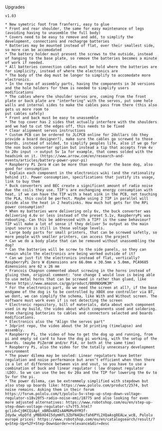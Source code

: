 Upgrades

	v1.03

	* New symetric foot from franferri, easy to glue
	* Front and rear shoulder, the same for easy maintenance of legs (avoiding having to unasemble the full body)
	* Covers need to be easy to remove and add, to simplify the development, connections and rechagrge batteries
	* Batteries may be mounted instead of flat, over their smallest side, so more can be accomodated
	* The battery holder must present the screws to the outside, instead of hanging to the base plate, so remove the batteries becomes a minute of work if needed.
	* All batteries connection cables must be hold where the batteries are for simplicity, instead of where the electronics are
	* The body of the dog must be longer to simplify to accomodate more electronics.
	* In the repo of assembly parts, having the components in 3d versions and the hole holders for them is needed to simplify users modifications
	* The cables where the shoulder servos are, coming from the front plate or back plate are "interfering" with the servos, put some hole walls and internal sides to make the cables pass from there (this also gets us more room to
	put cables safely)
	* Front and back must be easy to unassemble
	* The top cover has 2 sides that actually interfere with the shoulders and we had to cut the edges off, this needs to be fixed
	* Clear alignment servos instructions
	* Custom PCB can be ordered to JLCPCB online for 2dollars (do they provide a board designer?), make sure the cables go screwed to those boards, instead of solded, to simplify peoples life, also if we go for the non buck converter option but instead a tip that accepts from 4v to 20v input -> output 5v 1a for example, that comes solded with the headsink on it. (https://www.arrow.com/en/research-and-events/articles/battery-power-your-pi)
	* Raspberry Pi Zero W can be more than enough for the base dog, also good for consumption
	* Explain each component in the electronics wiki (and the rationality behind it). Power consumption, specifications that justify its usage, link to buy them
	* Buck converters and BEC create a significant amount of radio noise due the coils they use. TIP's are exchanging energy consumption with heat, if we can have the TIP with a heat sink in the PCB, not touching the PLA, this could be perfect. Maybe using 2 TIP in parallel will divide also the heat in 2 heatsinks. How much hot gets for the RPi power consumption?
	* When my batteries were delivering only 6v, the buck converter was delivering 4.6v or less instead of the preset 5.1v, RaspberryPi was rebooting. Can this be addressed with a TIP? is the same behaviour? TIP will make a lot of sense if they deliver 5v output as the main input source is still in those voltage levels.
	* Large body parts for small printers, that can be screwed safetly, so more people with smaller printers, can access the project
	* Can we do a body plate that can be removed without unassembling the dog?
	* Can the batteries will be screw to the side panels, so they can remain while the electronics are being worked outside of it?
	* Can we just fit the electronics instead of flat, vertically? RaspberryPi Zero W dimensions are 66.0mm x 30.5mm x 5.0mm, PCA9685 dimensions are 62 x 26 mm
	* Francois Chagnon commented about screwing in the horns instead of gluing them, original comment: "one change I would love is being able to use metal horns that can be screwed in rather than glued, like these https://www.amazon.ca/gp/product/B00NOGMK3M"
	* For the electronics part, do we need the screen at all?, if the base endgame of the dog is to be controlled by XBOX one controller via BT, we dont, we can simplify the schema, like With and Without screen. The software must work even if is not detecting the screen
	* Electronic repository, bill of materials, data about each component used in my build, the video about which components used and soldering. From charging batteries to cables and connectors selected and boards modifications.
	* Electronics also the "Align the servos part"
	* 3dprint repo, the video about the 3d printing (timelapse) and assembly.
	* Raspberry Pi, the video of how to get the dog up and running, from pi and empty sd card to have the dog pi working, with the setup of the boards. (maybe PiZeroW and/or Pi4, or both at the same time)
	* Raspberry Pi, also the video for the totally unnecesary development environment
	* The power dilema may be sovled: Linear regulators have better regulation and noise performance but aren’t efficient when then there is a lot of difference between vin and vout, so you have to use a combination of buck and linear regulator ( low dropout regulator :LDO). So we can use the bec 6v 20a and the TIP for lowering the 6v to 5v for the pi.
	* The power dilema, can be extremmely simplified with stepdown but also step up boards like: https://www.pololu.com/product/2574, but noise remains. Asking them in their forum https://forum.pololu.com/t/pololu-5v-step-up-step-down-voltage-regulator-s18v20f5-radio-noise-emi/18775 and also looking for even more adjusted alternatives: https://www.robotshop.com/eu/en/step-up-step-down-voltage-regulator-s7v7f5.html?gclid=Cj0KCQiApt_xBRDxARIsAAMUMu9YM3f-2dydw_v6pDfd_yMBbXO4I5dymHfL3ZbFN4Qkcfah6PYL2XQaAsg8EALw_wcB, Pololu europe prices: https://www.robotshop.com/eu/en/catalogsearch/result/?q=Step-Up+%2F+Step-Down&order=relevance&dir=desc

